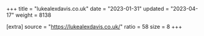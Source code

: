 +++
title = "lukealexdavis.co.uk"
date = "2023-01-31"
updated = "2023-04-17"
weight = 8138

[extra]
source = "https://lukealexdavis.co.uk/"
ratio = 58
size = 8
+++
